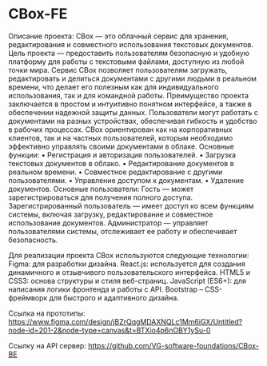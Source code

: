 # CBox-FE
Описание проекта:
CBox — это облачный сервис для хранения, редактирования и совместного использования текстовых документов. Цель проекта — предоставить пользователям безопасную и удобную платформу для работы с текстовыми файлами, доступную из любой точки мира.
Сервис CBox позволяет пользователям загружать, редактировать и делиться документами с другими людьми в реальном времени, что делает его полезным как для индивидуального использования, так и для командной работы. Преимущество проекта заключается в простом и интуитивно понятном интерфейсе, а также в обеспечении надежной защиты данных.
Пользователи могут работать с документами на разных устройствах, обеспечивая гибкость и удобство в рабочих процессах. CBox ориентирован как на корпоративных клиентов, так и на частных пользователей, которым необходимо эффективно управлять своими документами в облаке.
Основные функции:
•	Регистрация и авторизация пользователей.
•	Загрузка текстовых документов в облако.
•	Редактирование документов в реальном времени.
•	Совместное редактирование с другими пользователями.
•	Управление доступом к документам.
•	Удаление документов.
Основные пользователи:
Гость — может зарегистрироваться для получения полного доступа.
Зарегистрированный пользователь — имеет доступ ко всем функциям системы, включая загрузку, редактирование и совместное использование документов.
Администратор — управляет пользователями системы, отслеживает ее работу и обеспечивает безопасность.

Для реализации проекта CBox используются следующие технологии:
Figma: для разработки дизайна.
React.js: используется для создания динамичного и отзывчивого пользовательского интерфейса.
HTML5 и CSS3: основа структуры и стиля веб-страниц.
JavaScript (ES6+): для написания логики фронтенда и работы с API.
Bootstrap – CSS-фреймворк для быстрого и адаптивного дизайна.

Ссылка на прототипы:
https://www.figma.com/design/jBZrQqgMDAXNQLc1Mm6iGX/Untitled?node-id=201-2&node-type=canvas&t=BTXio4p6nOBY1ySu-0

Ссылку на API сервер:
https://github.com/VG-software-foundations/CBox-BE
